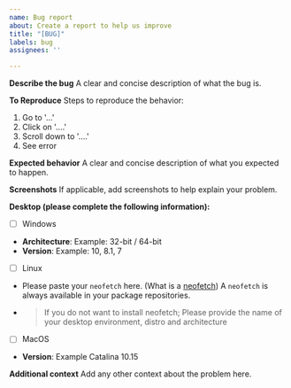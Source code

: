 ```yaml
---
name: Bug report
about: Create a report to help us improve
title: "[BUG]"
labels: bug
assignees: ''

---
```


**Describe the bug**
A clear and concise description of what the bug is.

**To Reproduce**
Steps to reproduce the behavior:
1. Go to '...'
2. Click on '....'
3. Scroll down to '....'
4. See error

**Expected behavior**
A clear and concise description of what you expected to happen.

**Screenshots**
If applicable, add screenshots to help explain your problem.

**Desktop (please complete the following information):**
* [ ] Windows
- **Architecture**: Example: 32-bit / 64-bit
- **Version**: Example: 10, 8.1, 7

* [ ] Linux
 - Please paste your `neofetch` here. (What is a [neofetch](https://github.com/dylanaraps/neofetch))
A `neofetch` is always available in your package repositories. 

- > If you do not want to install neofetch; Please provide the name of your desktop environment, distro and architecture

* [ ] MacOS
 - **Version**: Example Catalina 10.15


**Additional context**
Add any other context about the problem here.
